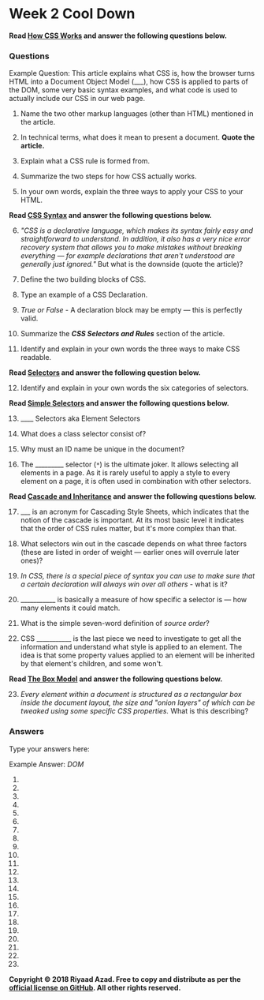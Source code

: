 # Week 2 Cool Down

**Read [How CSS Works](https://developer.mozilla.org/en-US/docs/Learn/CSS/Introduction_to_CSS/How_CSS_works) and answer the following questions below.**

### Questions

Example Question: This article explains what CSS is, how the browser turns HTML into a Document Object Model (___), how CSS is applied to parts of the DOM, some very basic syntax examples, and what code is used to actually include our CSS in our web page.

1. Name the two other markup languages (other than HTML) mentioned in the article.

2. In technical terms, what does it mean to present a document. **Quote the article.**

3. Explain what a CSS rule is formed from. 

4. Summarize the two steps for how CSS actually works.

5. In your own words, explain the three ways to apply your CSS to your HTML.

**Read [CSS Syntax](https://developer.mozilla.org/en-US/docs/Learn/CSS/Introduction_to_CSS/Syntax) and answer the following questions below.**

6. *"CSS is a declarative language, which makes its syntax fairly easy and straightforward to understand. In addition, it also has a very nice error recovery system that allows you to make mistakes without breaking everything — for example declarations that aren't understood are generally just ignored."* But what is the downside (quote the article)?

7. Define the two building blocks of CSS.

8. Type an example of a CSS Declaration.

9. *True or False* - A declaration block may be empty — this is perfectly valid.

10. Summarize the ***CSS Selectors and Rules*** section of the article.

11. Identify and explain in your own words the three ways to make CSS readable.

**Read [Selectors](https://developer.mozilla.org/en-US/docs/Learn/CSS/Introduction_to_CSS/Selectors) and answer the following question below.**

12. Identify and explain in your own words the six categories of selectors.

**Read [Simple Selectors](https://developer.mozilla.org/en-US/docs/Learn/CSS/Introduction_to_CSS/Simple_selectors) and answer the following questions below.**

13. ____ Selectors aka Element Selectors

14. What does a class selector consist of?

15. Why must an ID name be unique in the document?

16. The _________ selector (`*`) is the ultimate joker. It allows selecting all elements in a page. As it is rarely useful to apply a style to every element on a page, it is often used in combination with other selectors.

**Read [Cascade and Inheritance](https://developer.mozilla.org/en-US/docs/Learn/CSS/Introduction_to_CSS/Cascade_and_inheritance) and answer the following questions below.**

17. ___ is an acronym for Cascading Style Sheets, which indicates that the notion of the cascade is important. At its most basic level it indicates that the order of CSS rules matter, but it's more complex than that. 

18. What selectors win out in the cascade depends on what three factors (these are listed in order of weight — earlier ones will overrule later ones)?

19. *In CSS, there is a special piece of syntax you can use to make sure that a certain declaration will always win over all others* - what is it?

20. ___________ is basically a measure of how specific a selector is — how many elements it could match.

21. What is the simple seven-word definition of *source order*?

22. CSS ___________ is the last piece we need to investigate to get all the information and understand what style is applied to an element. The idea is that some property values applied to an element will be inherited by that element's children, and some won't.

**Read [The Box Model](https://developer.mozilla.org/en-US/docs/Learn/CSS/Introduction_to_CSS/Box_model) and answer the following questions below.**

23. *Every element within a document is structured as a rectangular box inside the document layout, the size and "onion layers" of which can be tweaked using some specific CSS properties.* What is this describing?

### Answers

Type your answers here:

Example Answer: *DOM*

1. 

2. 

3. 

4. 

5. 

6. 

7. 

8. 

9. 

10. 

11. 

12. 

13. 

14. 

15. 

16. 

17. 

18. 

19. 

20. 

21. 

22. 

23. 

**Copyright &copy; 2018 Riyaad Azad. Free to copy and distribute as per the [official license on GitHub](https://github.com/ra-coding-club/coding-club/blob/master/LICENSE). All other rights reserved.** 
